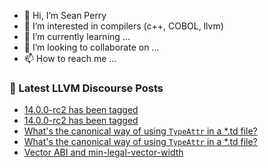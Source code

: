 - 👋 Hi, I’m Sean Perry
- 👀 I’m interested in compilers (c++, COBOL, llvm)
- 🌱 I’m currently learning ...
- 💞️ I’m looking to collaborate on ...
- 📫 How to reach me ...

<!---
s66perry/s66perry is a ✨ special ✨ repository because its `README.md` (this file) appears on your GitHub profile.
You can click the Preview link to take a look at your changes.
--->
### 📕 Latest LLVM Discourse Posts

<!-- DISCOURSE-LLVM:START -->
- [14.0.0-rc2 has been tagged](https://discourse.llvm.org/t/14-0-0-rc2-has-been-tagged/60621/4)
- [14.0.0-rc2 has been tagged](https://discourse.llvm.org/t/14-0-0-rc2-has-been-tagged/60621/3)
- [What&#39;s the canonical way of using `TypeAttr` in a *.td file?](https://discourse.llvm.org/t/whats-the-canonical-way-of-using-typeattr-in-a-td-file/60638/6)
- [What&#39;s the canonical way of using `TypeAttr` in a *.td file?](https://discourse.llvm.org/t/whats-the-canonical-way-of-using-typeattr-in-a-td-file/60638/5)
- [Vector ABI and min-legal-vector-width](https://discourse.llvm.org/t/vector-abi-and-min-legal-vector-width/60615/3)
<!-- DISCOURSE-LLVM:END -->
